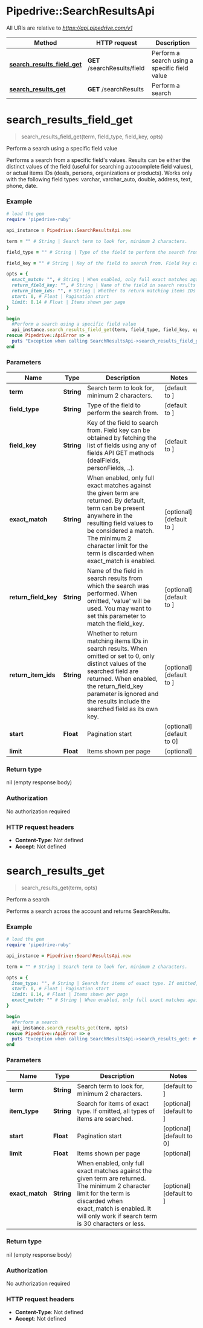 # Pipedrive::SearchResultsApi

All URIs are relative to *https://api.pipedrive.com/v1*

Method | HTTP request | Description
------------- | ------------- | -------------
[**search_results_field_get**](SearchResultsApi.md#search_results_field_get) | **GET** /searchResults/field | Perform a search using a specific field value
[**search_results_get**](SearchResultsApi.md#search_results_get) | **GET** /searchResults | Perform a search


# **search_results_field_get**
> search_results_field_get(term, field_type, field_key, opts)

Perform a search using a specific field value

Performs a search from a specific field's values. Results can be either the distinct values of the field (useful for searching autocomplete field values), or actual items IDs (deals, persons, organizations or products). Works only with the following field types: varchar, varchar_auto, double, address, text, phone, date.

### Example
```ruby
# load the gem
require 'pipedrive-ruby'

api_instance = Pipedrive::SearchResultsApi.new

term = "" # String | Search term to look for, minimum 2 characters.

field_type = "" # String | Type of the field to perform the search from.

field_key = "" # String | Key of the field to search from. Field key can be obtained by fetching the list of fields using any of fields API GET methods (dealFields, personFields, ..).

opts = { 
  exact_match: "", # String | When enabled, only full exact matches against the given term are returned. By default, term can be present anywhere in the resulting field values to be considered a match. The minimum 2 character limit for the term is discarded when exact_match is enabled.
  return_field_key: "", # String | Name of the field in search results from which the search was performed. When omitted, 'value' will be used. You may want to set this parameter to match the field_key.
  return_item_ids: "", # String | Whether to return matching items IDs in search results. When omitted or set to 0, only distinct values of the searched field are returned. When enabled, the return_field_key parameter is ignored and the results include the searched field as its own key.
  start: 0, # Float | Pagination start
  limit: 8.14 # Float | Items shown per page
}

begin
  #Perform a search using a specific field value
  api_instance.search_results_field_get(term, field_type, field_key, opts)
rescue Pipedrive::ApiError => e
  puts "Exception when calling SearchResultsApi->search_results_field_get: #{e}"
end
```

### Parameters

Name | Type | Description  | Notes
------------- | ------------- | ------------- | -------------
 **term** | **String**| Search term to look for, minimum 2 characters. | [default to ]
 **field_type** | **String**| Type of the field to perform the search from. | [default to ]
 **field_key** | **String**| Key of the field to search from. Field key can be obtained by fetching the list of fields using any of fields API GET methods (dealFields, personFields, ..). | [default to ]
 **exact_match** | **String**| When enabled, only full exact matches against the given term are returned. By default, term can be present anywhere in the resulting field values to be considered a match. The minimum 2 character limit for the term is discarded when exact_match is enabled. | [optional] [default to ]
 **return_field_key** | **String**| Name of the field in search results from which the search was performed. When omitted, &#39;value&#39; will be used. You may want to set this parameter to match the field_key. | [optional] [default to ]
 **return_item_ids** | **String**| Whether to return matching items IDs in search results. When omitted or set to 0, only distinct values of the searched field are returned. When enabled, the return_field_key parameter is ignored and the results include the searched field as its own key. | [optional] [default to ]
 **start** | **Float**| Pagination start | [optional] [default to 0]
 **limit** | **Float**| Items shown per page | [optional] 

### Return type

nil (empty response body)

### Authorization

No authorization required

### HTTP request headers

 - **Content-Type**: Not defined
 - **Accept**: Not defined



# **search_results_get**
> search_results_get(term, opts)

Perform a search

Performs a search across the account and returns SearchResults.

### Example
```ruby
# load the gem
require 'pipedrive-ruby'

api_instance = Pipedrive::SearchResultsApi.new

term = "" # String | Search term to look for, minimum 2 characters.

opts = { 
  item_type: "", # String | Search for items of exact type. If omitted, all types of items are searched.
  start: 0, # Float | Pagination start
  limit: 8.14, # Float | Items shown per page
  exact_match: "" # String | When enabled, only full exact matches against the given term are returned. The minimum 2 character limit for the term is discarded when exact_match is enabled. It will only work if search term is 30 characters or less.
}

begin
  #Perform a search
  api_instance.search_results_get(term, opts)
rescue Pipedrive::ApiError => e
  puts "Exception when calling SearchResultsApi->search_results_get: #{e}"
end
```

### Parameters

Name | Type | Description  | Notes
------------- | ------------- | ------------- | -------------
 **term** | **String**| Search term to look for, minimum 2 characters. | [default to ]
 **item_type** | **String**| Search for items of exact type. If omitted, all types of items are searched. | [optional] [default to ]
 **start** | **Float**| Pagination start | [optional] [default to 0]
 **limit** | **Float**| Items shown per page | [optional] 
 **exact_match** | **String**| When enabled, only full exact matches against the given term are returned. The minimum 2 character limit for the term is discarded when exact_match is enabled. It will only work if search term is 30 characters or less. | [optional] [default to ]

### Return type

nil (empty response body)

### Authorization

No authorization required

### HTTP request headers

 - **Content-Type**: Not defined
 - **Accept**: Not defined



